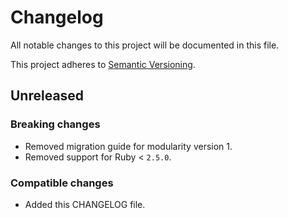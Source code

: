 # Changelog
All notable changes to this project will be documented in this file.

This project adheres to [Semantic Versioning](http://semver.org/spec/v2.0.0.html).

## Unreleased

### Breaking changes

- Removed migration guide for modularity version 1.
- Removed support for Ruby < `2.5.0`.

### Compatible changes

- Added this CHANGELOG file.
